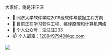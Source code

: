 

大家好，俺是汪汪汪


- 🔭 同济大学软件学院2019级软件与数据工程方向
- 🌱 目前正在学习软件工程、编译原理和计算机网络
- 💬 个人公众号：汪汪汪233
- 📫 个人邮箱：1209497940@qq.com


<img align="middle" src="https://github-readme-stats.vercel.app/api?username=wangwangwang23333&show_icons=true&icon_color=CE1D2D&text_color=718096&bg_color=ffffff&hide_title=true" />

